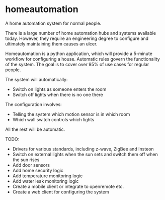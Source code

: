 # homeautomation
A home automation system for normal people.

There is a large number of home automation hubs and systems available today. However, they require an engineering degree to configure and ultimately maintaining them causes an ulcer.

Homeautomation is a python application, which will provide a 5-minute workflow for configuring a house. Automatic rules govern the functionality of the system. The goal is to cover over 95% of use cases for regular people.

The system will automatically:
* Switch on lights as someone enters the room
* Switch off lights when there is no one there

The configuration involves:
* Telling the system which motion sensor is in which room
* Which wall switch controls which lights

All the rest will be automatic.

TODO:
* Drivers for various standards, including z-wave, ZigBee and Insteon
* Switch on external lights when the sun sets and switch them off when the sun rises
* Add door sensors
* Add home security logic
* Add temperature monitoring logic
* Add water leak monitoring logic
* Create a mobile client or integrate to openremote etc.
* Create a web client for configuring the system

